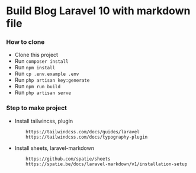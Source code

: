 # Build Blog Laravel 10 with markdown file


### How to clone
- Clone this project
- Run  ``composer install``
- Run  ``npm install``
- Run  ``cp .env.example .env``
- Run  ``php artisan key:generate ``
- Run  ``npm run build``
- Run  ``php artisan serve ``

### Step to make project
- Install tailwincss, plugin
    ```
        https://tailwindcss.com/docs/guides/laravel
        https://tailwindcss.com/docs/typography-plugin
    ```

- Install sheets, laravel-markdown
    ```
        https://github.com/spatie/sheets
        https://spatie.be/docs/laravel-markdown/v1/installation-setup
    ```

